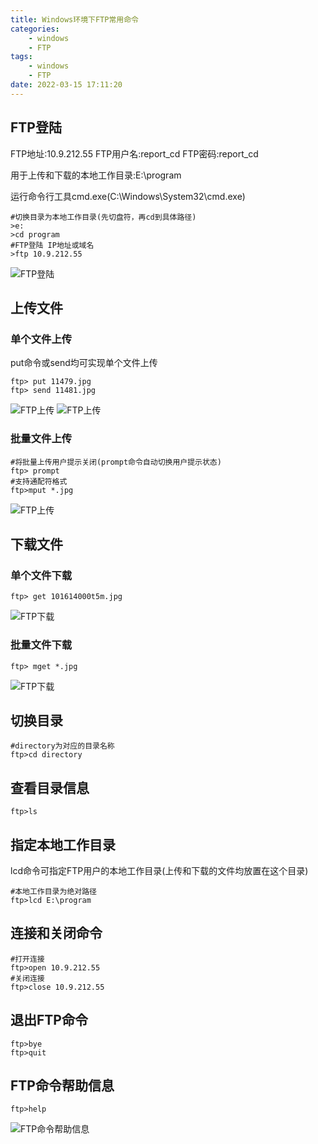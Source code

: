 ```yaml
---
title: Windows环境下FTP常用命令
categories: 
	- windows
	- FTP
tags: 
	- windows
	- FTP
date: 2022-03-15 17:11:20
---
```

<!-- toc -->

## <span id="inline-blue">FTP登陆</span>
FTP地址:10.9.212.55
FTP用户名:report_cd
FTP密码:report_cd

用于上传和下载的本地工作目录:E:\program

运行命令行工具cmd.exe(C:\Windows\System32\cmd.exe)

```shell
#切换目录为本地工作目录(先切盘符，再cd到具体路径)
>e:
>cd program
#FTP登陆 IP地址或域名
>ftp 10.9.212.55
```
![FTP登陆](/images/Windows/FTP/WF_20220315_001.png)

## <span id="inline-blue">上传文件</span>

### <span id="inline-blue">单个文件上传</span>
put命令或send均可实现单个文件上传
```shell
ftp> put 11479.jpg
ftp> send 11481.jpg
```
![FTP上传](/images/Windows/FTP/WF_20220315_002.png)
![FTP上传](/images/Windows/FTP/WF_20220315_003.png)


### <span id="inline-blue">批量文件上传</span>
```shell
#将批量上传用户提示关闭(prompt命令自动切换用户提示状态)
ftp> prompt
#支持通配符格式
ftp>mput *.jpg
```
![FTP上传](/images/Windows/FTP/WF_20220315_004.png)

## <span id="inline-blue">下载文件</span>

### <span id="inline-blue">单个文件下载</span>

```shell
ftp> get 101614000t5m.jpg
```
![FTP下载](/images/Windows/FTP/WF_20220315_005.png)
### <span id="inline-blue">批量文件下载</span>
```shell
ftp> mget *.jpg
```
![FTP下载](/images/Windows/FTP/WF_20220315_006.png)

## <span id="inline-blue">切换目录</span>
```shell
#directory为对应的目录名称
ftp>cd directory
```

## <span id="inline-blue">查看目录信息</span>
```shell
ftp>ls
```
## <span id="inline-blue">指定本地工作目录</span>
lcd命令可指定FTP用户的本地工作目录(上传和下载的文件均放置在这个目录)
```shell
#本地工作目录为绝对路径
ftp>lcd E:\program
```
## <span id="inline-blue">连接和关闭命令</span>
```shell
#打开连接
ftp>open 10.9.212.55
#关闭连接
ftp>close 10.9.212.55
```

## <span id="inline-blue">退出FTP命令</span>
```shell
ftp>bye
ftp>quit
```

## <span id="inline-blue">FTP命令帮助信息</span>
```shell
ftp>help
```
![FTP命令帮助信息](/images/Windows/FTP/WF_20220315_007.png)